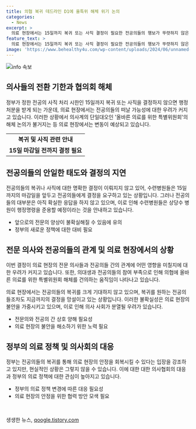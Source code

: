 ```yaml
---
title: 의협 복귀 데드라인 D1에 올특위 해체 위기 논의
categories:
  - News
excerpt: >
  의료 현장에서는 15일까지 복귀 또는 사직 결정이 필요한 전공의들의 행보가 뚜렷하지 않은 상황이 지속되고 있다. 복귀자와 사직자 규모가 불확실한 가운데, 의료계 단일대오도 흔들리는 상황이다. 수련병원들은 복귀 또는 사직 여부를 알리지 않는 전공의들에 대한 행정처분을 준비 중이며, 전공의들의 집단행동이 정리될 분위기는 아니라는 의견도 있다. 정부는 전공의 없는 새로운 체계로 의료 정상화를 추진하고 있으며, 의사계 투쟁 동력이 떨어지고 있는 상황이다.
feature_text: >
  의료 현장에서는 15일까지 복귀 또는 사직 결정이 필요한 전공의들의 행보가 뚜렷하지 않은 상황이 지속되고 있다. 복귀자와 사직자 규모가 불확실한 가운데, 의료계 단일대오도 흔들리는 상황이다. 수련병원들은 복귀 또는 사직 여부를 알리지 않는 전공의들에 대한 행정처분을 준비 중이며, 전공의들의 집단행동이 정리될 분위기는 아니라는 의견도 있다. 정부는 전공의 없는 새로운 체계로 의료 정상화를 추진하고 있으며, 의사계 투쟁 동력이 떨어지고 있는 상황이다.
image: 'https://www.behealthy4u.com/wp-content/uploads/2024/06/unnamed-file.png'
---
```


<p><img src="https://www.behealthy4u.com/wp-content/uploads/2024/06/unnamed-file.png" alt="info 속보" /></p>

<h2 data-ke-size="size26">의사들의 전환 기한과 협의회 해체</h2>

<p data-ke-size="size16">정부가 정한 전공의 사직 처리 시한인 15일까지 복귀 또는 사직을 결정하지 않으면 행정처분을 받게 되는 가운데, 의료 현장에서는 전공의들의 떠날 가능성에 대한 우려가 커지고 있습니다. 이러한 상황에서 의사계의 단일대오인 '올바른 의료를 위한 특별위원회'의 해체 논의가 불거지는 등 의료 현장에서는 변동이 예상되고 있습니다.</p>

<table>
  <tr>
    <td style="text-align: center; height: 17px;"><b>복귀 및 사직 관련 안내</b></td>
  </tr>
  <tr>
    <td style="text-align: center; height: 17px;"><b>15일 마감일 전까지 결정 필요</b></td>
  </tr>
</table>

<h2 data-ke-size="size26">전공의들의 안일한 태도와 결정의 지연</h2>

<p data-ke-size="size16">전공의들의 복귀나 사직에 대한 명확한 결정이 이뤄지지 않고 있어, 수련병원들은 15일까지의 마감일을 앞두고 전공의들에게 결정을 요구하고 있는 상황입니다. 그러나 전공의들의 대부분은 아직 확실한 응답을 하지 않고 있으며, 이로 인해 수련병원들은 상당수 병원이 행정명령을 준용할 예정이라는 것을 안내하고 있습니다.</p>

<ul>
  <li>앞으로의 전문의 양상이 불확실해질 수 있음에 유의</li>
  <li>정부의 새로운 정책에 대한 대비 필요</li>
</ul>

<h2 data-ke-size="size26">전문 의사와 전공의들의 관계 및 의료 현장에서의 상황</h2>

<p data-ke-size="size16">이번 결정이 의료 현장의 전문 의사들과 전공의들 간의 관계에 어떤 영향을 미칠지에 대한 우려가 커지고 있습니다. 또한, 의대생과 전공의들의 참여 부족으로 인해 의협에 올바른 의료를 위한 특별위원회 해체를 건의하는 움직임이 나타나고 있습니다.</p>

<p data-ke-size="size16">의료 현장에서는 전공의들의 복귀를 크게 기대하지 않고 있으며, 복귀를 원하는 전공의들조차도 지금까지의 결정을 망설이고 있는 상황입니다. 이러한 불확실성은 의료 현장의 불안을 가중시키고 있으며, 이로 인해 의사 사회가 분열될 우려가 있습니다.</p>

<ul>
  <li>전문의와 전공의 간 상호 양해 필요성</li>
  <li>의료 현장의 불안을 해소하기 위한 노력 필요</li>
</ul>

<h2 data-ke-size="size26">정부의 의료 정책 및 의사회의 대응</h2>

<p data-ke-size="size16">정부는 전공의들의 복귀를 통해 의료 현장의 안정을 회복시킬 수 있다는 입장을 강조하고 있지만, 현실적인 상황은 그렇지 않을 수 있습니다. 이에 대한 대한 의사협회의 대응과 정부의 의료 정책에 대한 관심이 높아지고 있습니다.</p>

<ul>
  <li>정부의 의료 정책 변경에 따른 대응 필요성</li>
  <li>의료 현장의 안정을 위한 협력 방안 모색 필요</li>
</ul>

<p data-ke-size="size16">&nbsp;</p>
생생한 뉴스, <a href="https://qoogle.tistory.com" rel="dofollow">qoogle.tistory.com</a>



